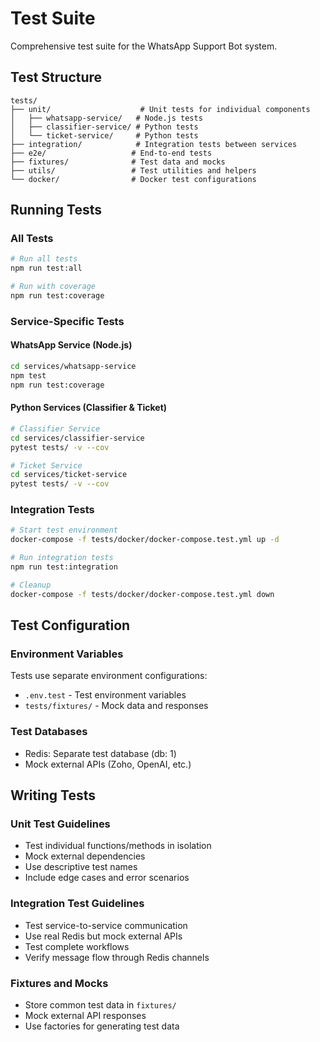 # Test Suite

Comprehensive test suite for the WhatsApp Support Bot system.

## Test Structure

```
tests/
├── unit/                    # Unit tests for individual components
│   ├── whatsapp-service/   # Node.js tests
│   ├── classifier-service/ # Python tests  
│   └── ticket-service/     # Python tests
├── integration/            # Integration tests between services
├── e2e/                   # End-to-end tests
├── fixtures/              # Test data and mocks
├── utils/                 # Test utilities and helpers
└── docker/                # Docker test configurations
```

## Running Tests

### All Tests
```bash
# Run all tests
npm run test:all

# Run with coverage
npm run test:coverage
```

### Service-Specific Tests

#### WhatsApp Service (Node.js)
```bash
cd services/whatsapp-service
npm test
npm run test:coverage
```

#### Python Services (Classifier & Ticket)
```bash
# Classifier Service
cd services/classifier-service
pytest tests/ -v --cov

# Ticket Service  
cd services/ticket-service
pytest tests/ -v --cov
```

### Integration Tests
```bash
# Start test environment
docker-compose -f tests/docker/docker-compose.test.yml up -d

# Run integration tests
npm run test:integration

# Cleanup
docker-compose -f tests/docker/docker-compose.test.yml down
```

## Test Configuration

### Environment Variables
Tests use separate environment configurations:
- `.env.test` - Test environment variables
- `tests/fixtures/` - Mock data and responses

### Test Databases
- Redis: Separate test database (db: 1)
- Mock external APIs (Zoho, OpenAI, etc.)

## Writing Tests

### Unit Test Guidelines
- Test individual functions/methods in isolation
- Mock external dependencies
- Use descriptive test names
- Include edge cases and error scenarios

### Integration Test Guidelines  
- Test service-to-service communication
- Use real Redis but mock external APIs
- Test complete workflows
- Verify message flow through Redis channels

### Fixtures and Mocks
- Store common test data in `fixtures/`
- Mock external API responses
- Use factories for generating test data